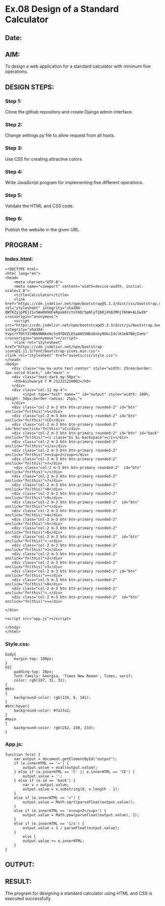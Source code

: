 # Ex.08 Design of a Standard Calculator
## Date:

## AIM:
To design a web application for a standard calculator with minimum five operations.

## DESIGN STEPS:

### Step 1:
Clone the github repository and create Django admin interface.

### Step 2:
Change settings.py file to allow request from all hosts.

### Step 3:
Use CSS for creating attractive colors.

### Step 4:
Write JavaScript program for implementing five different operations.

### Step 5:
Validate the HTML and CSS code.

### Step 6:
Publish the website in the given URL.

## PROGRAM :
### Index.html:
```
<!DOCTYPE html>
<html lang="en">
<head>
    <meta charset="UTF-8">
    <meta name="viewport" content="width=device-width, initial-scale=1.0">
    <title>Calculator</title>
    <link href="https://cdn.jsdelivr.net/npm/bootstrap@5.3.3/dist/css/bootstrap.min.css" rel="stylesheet" integrity="sha384-QWTKZyjpPEjISv5WaRU9OFeRpok6YctnYmDr5pNlyT2bRjXh0JMhjY6hW+ALEwIH" crossorigin="anonymous">
    <script src="https://cdn.jsdelivr.net/npm/bootstrap@5.3.3/dist/js/bootstrap.bundle.min.js" integrity="sha384-YvpcrYf0tY3lHB60NNkmXc5s9fDVZLESaAA55NDzOxhy9GkcIdslK1eN7N6jIeHz" crossorigin="anonymous"></script>
    <link rel="stylesheet" href="https://cdn.jsdelivr.net/npm/bootstrap-icons@1.11.3/font/bootstrap-icons.min.css">
<link rel="stylesheet" href="assets/css/style.css">
</head>
<body>
   <div class="row mx-auto text-center" style="width: 25rem;border: 1px solid black;" id="main" >
   <div class="text-dark my-50px">
    <h5>Aishwarya T M 212221220002</h5>
   </div>
   <div class="col-12 my-4">
        <input type="text" name="" id="output" style="width: 100%; height: 50px;border-radius: 25px;">
   </div>
   <div class="col-2 m-3 btn btn-primary rounded-2" id="btn" onclick="fn(this)">%</div>
   <div class="col-2 m-3 btn btn-primary rounded-2" id="btn" onclick="fn(this)">CE</div>
   <div class="col-2 m-3 btn btn-primary rounded-2" id="btn"onclick="fn(this)">C</div>
   <div class="col-2 m-3 btn btn-primary rounded-2" id="btn" id="back" onclick="fn(this)"><i class="bi bi-backspace"></i></div>
   <div class="col-2 m-3 btn btn-primary rounded-2" onclick="fn(this)">1/x</div>
   <div class="col-2 m-3 btn btn-primary rounded-2" onclick="fn(this)">x<sup>2</sup></div>
   <div class="col-2 m-3 btn btn-primary rounded-2" onclick="fn(this)">√</div>
    <div class="col-2 m-3 btn btn-primary rounded-2"  id="btn" onclick="fn(this)">/</div>
   <div class="col-2 m-3 btn btn-primary rounded-2" onclick="fn(this)">7</div>
   <div class="col-2 m-3 btn btn-primary rounded-2" onclick="fn(this)">8</div>
   <div class="col-2 m-3 btn btn-primary rounded-2" onclick="fn(this)">9</div>
   <div class="col-2 m-3 btn btn-primary rounded-2"  id="btn" onclick="fn(this)">*</div>
   <div class="col-2 m-3 btn btn-primary rounded-2" onclick="fn(this)">4</div>
   <div class="col-2 m-3 btn btn-primary rounded-2" onclick="fn(this)">5</div>
   <div class="col-2 m-3 btn btn-primary rounded-2" onclick="fn(this)">6</div>
   <div class="col-2 m-3 btn btn-primary rounded-2"  id="btn" onclick="fn(this)">-</div>
   <div class="col-2 m-3 btn btn-primary rounded-2" onclick="fn(this)">1</div>
   <div class="col-2 m-3 btn btn-primary rounded-2" onclick="fn(this)">2</div>
   <div class="col-2 m-3 btn btn-primary rounded-2" onclick="fn(this)">3</div>
   <div class="col-2 m-3 btn btn-primary rounded-2" id="btn" onclick="fn(this)">+</div>
   <div class="col-5 m-3 btn btn-primary rounded-2" onclick="fn(this)">0</div>
   <div class="col-2 m-3 btn btn-primary rounded-2"   onclick="fn(this)">.</div>
   <div class="col-2 m-3 btn btn-primary rounded-2"  id="btn" onclick="fn(this)">=</div>
   
</div>

<script src="app.js"></script>

</body>
</html>
```

### Style.css:
```
body{
    margin-top: 100px;
}
h5{
    padding-top: 20px;
    font-family: Georgia, 'Times New Roman', Times, serif;
    color: rgb(197, 31, 31);
}
#btn
{
    background-color: rgb(134, 6, 141);
}
#btn:hover{
    background-color: #7a1fa2;
}
#main
{
    background-color: rgb(252, 230, 233);
}
```

### App.js:
```
function fn(e) {
    var output = document.getElementById("output");
    if (e.innerHTML == '=') {
        output.value = eval(output.value);
    } else if (e.innerHTML == 'C' || e.innerHTML == 'CE') {
        output.value = '';
    } else if (e.id == 'back') {
        var v = output.value;
        output.value = v.substring(0, v.length - 1);
    } 
    else if (e.innerHTML == '√') { 
        output.value = Math.sqrt(parseFloat(output.value));
    } 
    else if (e.innerHTML == 'x<sup>2</sup>') { 
        output.value = Math.pow(parseFloat(output.value), 2); 
    }
    else if (e.innerHTML == '1/x') { 
        output.value = 1 / parseFloat(output.value);
    }
        else {
        output.value += e.innerHTML;
    }
}
```

## OUTPUT:




## RESULT:
The program for designing a standard calculator using HTML and CSS is executed successfully.
